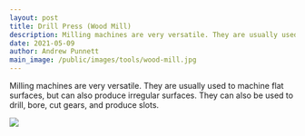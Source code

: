 ```yaml
---
layout: post
title: Drill Press (Wood Mill)
description: Milling machines are very versatile. They are usually used to machine flat surfaces, but can also produce irregular surfaces. They can also be used to drill, bore, cut gears, and produce slots. 
date: 2021-05-09
author: Andrew Punnett
main_image: /public/images/tools/wood-mill.jpg
---
```


Milling machines are very versatile. They are usually used to machine flat surfaces, but can also produce irregular surfaces. They can also be used to drill, bore, cut gears, and produce slots. 

![](/public/images/tools/wood-mill.jpg)
